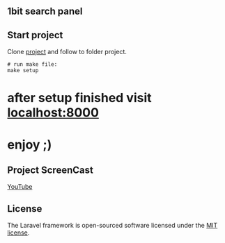 ## 1bit search panel

## Start project

Clone [project](https://github.com/abelikov5/1bit_search.git) and follow to folder project.

```
# run make file:
make setup

```
# after setup finished visit [localhost:8000](http://localhost:8000/)

# enjoy ;)

## Project ScreenCast

[YouTube]()

## License

The Laravel framework is open-sourced software licensed under the [MIT license](https://opensource.org/licenses/MIT).

